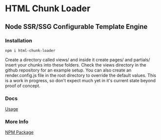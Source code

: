 # HTML Chunk Loader

## Node SSR/SSG Configurable Template Engine

### Installation

    npm i html-chunk-loader

Create a directory called views/ and inside it create pages/ and partials/ insert your chunks into these folders. Check the views directory in the github repository for an example setup. You can also create an render.config.js file in the root directory to override the default values. This is a work in progress, so don't expect much yet in it's current state beyond proof of concept.  


### Docs
[Usage](https://github.com/abschill/html-chunk-loader/blob/master/docs/usage.md)
### More Info
[NPM Package](https://www.npmjs.com/package/html-chunk-loader)
